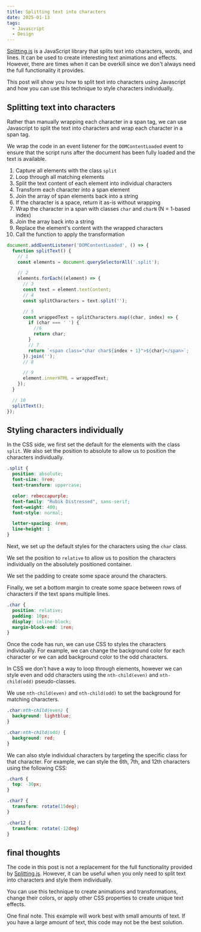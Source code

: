 ```yaml
---
title: Splitting text into characters
date: 2025-01-13
tags:
  - Javascript
  - Design
---
```


[Splitting.js](https://splitting.js.org/) is a JavaScript library that splits text into characters, words, and lines. It can be used to create interesting text animations and effects. However, there are times when it can be overkill since we don't always need the full functionality it provides.

This post will show you how to split text into characters using Javascript and how you can use this technique to style characters individually.

## Splitting text into characters

Rather than manually wrapping each character in a span tag, we can use Javascript to split the text into characters and wrap each character in a span tag.

We wrap the code in an event listener for the `DOMContentLoaded` event to ensure that the script runs after the document has been fully loaded and the text is available.

1. Capture all elements with the class `split`
2. Loop through all matching elements
3. Split the text content of each element into individual characters
4. Transform each character into a span element
5. Join the array of span elements back into a string
6. If the character is a space, return it as-is without wrapping
7. Wrap the character in a span with classes `char` and `charN` (N = 1-based index)
8. Join the array back into a string
9. Replace the element's content with the wrapped characters
10. Call the function to apply the transformation

```js
document.addEventListener('DOMContentLoaded', () => {
  function splitText() {
    // 1
    const elements = document.querySelectorAll('.split');

    // 2
    elements.forEach((element) => {
      // 3
      const text = element.textContent;
      // 4
      const splitCharacters = text.split('');

      // 5
      const wrappedText = splitCharacters.map((char, index) => {
        if (char === ' ') {
          //6
          return char;
        }
        // 7
        return `<span class="char char${index + 1}">${char}</span>`;
      }).join('');
      // 8

      // 9
      element.innerHTML = wrappedText;
    });
  }

  // 10
  splitText();
});
```

## Styling characters individually

In the CSS side, we first set the default for the elements with the class `split`. We also set the position to absolute to allow us to position the characters individually.

```css
.split {
  position: absolute;
  font-size: 9rem;
  text-transform: uppercase;

  color: rebeccapurple;
  font-family: "Rubik Distressed", sans-serif;
  font-weight: 400;
  font-style: normal;

  letter-spacing: 4rem;
  line-height: 1
}
```

Next, we set up the default styles for the characters using the `char` class.

We set the position to `relative` to allow us to position the characters individually on the absolutely positioned container.

We set the padding to create some space around the characters.

Finally, we set a bottom margin to create some space between rows of characters if the text spans multiple lines.

```css
.char {
  position: relative;
  padding: 10px;
  display: inline-block;
  margin-block-end: 1rem;
}
```

Once the code has run, we can use CSS to styles the characters individually. For example, we can change the background color for each character or we can add background color to the odd characters.

In CSS we don't have a way to loop through elements, however we can style even and odd characters using the `nth-child(even)` and `nth-child(odd)` pseudo-classes.

We use `nth-child(even)` and `nth-child(odd)` to set the background for matching characters.

```css
.char:nth-child(even) {
  background: lightblue;
}

.char:nth-child(odd) {
  background: red;
}
```

We can also style individual characters by targeting the specific class for that character. For example, we can style the 6th, 7th, and 12th characters using the following CSS:

```css
.char6 {
  top: -30px;
}

.char7 {
  transform: rotate(15deg);
}

.char12 {
  transform: rotate(-12deg)
}
```

## final thoughts

The code in this post is not a replacement for the full functionality provided by [Splitting.js](https://splitting.js.org/). However, it can be useful when you only need to split text into characters and style them individually.

You can use this technique to create animations and transformations, change their colors, or apply other CSS properties to create unique text effects.

One final note. This example will work best with small amounts of text. If you have a large amount of text, this code may not be the best solution.
